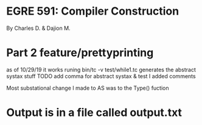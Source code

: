 # EGRE 591: Compiler Construction
By Charles D. & Dajion M.

# Part 2 feature/prettyprinting
as of 10/29/19 it works
runing
bin/tc -v test/while1.tc
generates the abstract systax stuff
TODO
add comma for abstract systax & test
I added comments


Most substational change I made to AS was to the Type() fuction
# Output is in a file called output.txt



